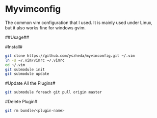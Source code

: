 # Myvimconfig

The common vim configuration that I used.
It is mainly used under Linux, but it also works fine for windows gvim.

##Usage##

#Install#
```bash
git clone https://github.com/yszheda/myvimconfig.git ~/.vim
ln -s ~/.vim/vimrc ~/.vimrc
cd ~/.vim
git submodule init
git submodule update
```

#Update All the Plugins#
```bash
git submodule foreach git pull origin master
```

#Delete Plugin#
```bash
git rm bundle/<plugin-name>
```
